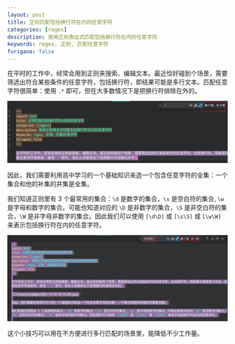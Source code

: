 ```yaml
---
layout: post
title: 正则匹配包括换行符在内的任意字符
categories: [regex]
description: 使用正则表达式匹配包括换行符在内的任意字符
keywords: regex, 正则, 匹配任意字符
furigana: false
---
```


在平时的工作中，经常会用到正则来搜索、编辑文本。最近恰好碰到个场景，需要筛选出符合某些条件的任意字符，包括换行符，即结果可能是多行文本。匹配任意字符很简单：使用 `.*` 即可，但在大多数情况下是把换行符排除在外的。

![](/assets/images/2024-11-27-22-13-09.png)

因此，我们需要利用高中学习的一个基础知识来造一个包含任意字符的全集：一个集合和他的补集的并集是全集。

我们知道正则里有 3 个最常用的集合：`\d` 是数字的集合，`\s` 是空白符的集合, `\w` 是字母和数字的集合。可能也知道对应的 `\D` 是非数字的集合，`\S` 是非空白符的集合，`\W` 是非字母非数字的集合。因此我们可以使用 `[\d\D]` 或 `[\s\S]` 或 `[\w\W]` 来表示包括换行符在内的任意字符。

![](/assets/images/2024-11-27-22-22-18.png)

这个小技巧可以用在不方便进行多行匹配的场景里，能降低不少工作量。